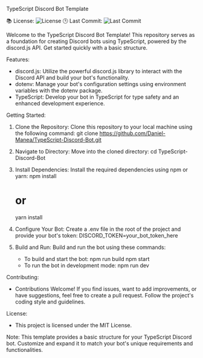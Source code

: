 TypeScript Discord Bot Template

📚 License: ![License](https://img.shields.io/github/license/Daniel-Manea/TypeScript-Discord-Bot)
🕒 Last Commit: ![Last Commit](https://img.shields.io/github/last-commit/Daniel-Manea/TypeScript-Discord-Bot)

Welcome to the TypeScript Discord Bot Template! This repository serves as a foundation for creating Discord bots using TypeScript, powered by the discord.js API. Get started quickly with a basic structure.

Features:
- discord.js: Utilize the powerful discord.js library to interact with the Discord API and build your bot's functionality.
- dotenv: Manage your bot's configuration settings using environment variables with the dotenv package.
- TypeScript: Develop your bot in TypeScript for type safety and an enhanced development experience.

Getting Started:
1. Clone the Repository: Clone this repository to your local machine using the following command:
   git clone https://github.com/Daniel-Manea/TypeScript-Discord-Bot.git

2. Navigate to Directory: Move into the cloned directory:
   cd TypeScript-Discord-Bot

3. Install Dependencies: Install the required dependencies using npm or yarn:
   npm install
   # or
   yarn install

4. Configure Your Bot: Create a .env file in the root of the project and provide your bot's token:
   DISCORD_TOKEN=your_bot_token_here

5. Build and Run: Build and run the bot using these commands:
   - To build and start the bot:
     npm run build
     npm start
   - To run the bot in development mode:
     npm run dev

Contributing:
- Contributions Welcome! If you find issues, want to add improvements, or have suggestions, feel free to create a pull request. Follow the project's coding style and guidelines.

License:
- This project is licensed under the MIT License.

Note: This template provides a basic structure for your TypeScript Discord bot. Customize and expand it to match your bot's unique requirements and functionalities.
